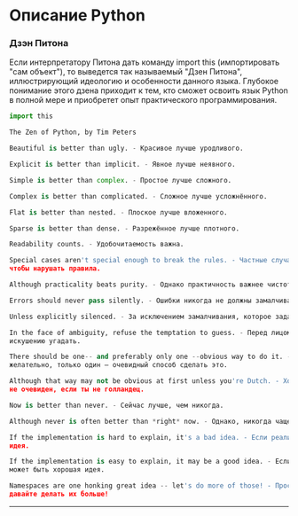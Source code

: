 # Описание Python

### Дзэн Питона

Если интерпретатору Питона дать команду import this \(импортировать "сам объект"\), то выведется так называемый "Дзен Питона", иллюстрирующий идеологию и особенности данного языка. Глубокое понимание этого дзена приходит к тем, кто сможет освоить язык Python в полной мере и приобретет опыт практического программирования.

```py
import this
```

```py
The Zen of Python, by Tim Peters

Beautiful is better than ugly. - Красивое лучше уродливого.

Explicit is better than implicit. - Явное лучше неявного.

Simple is better than complex. - Простое лучше сложного.

Complex is better than complicated. - Сложное лучше усложнённого.

Flat is better than nested. - Плоское лучше вложенного.

Sparse is better than dense. - Разрежённое лучше плотного.

Readability counts. - Удобочитаемость важна.

Special cases aren't special enough to break the rules. - Частные случаи не настолько существенны, 
чтобы нарушать правила.

Although practicality beats purity. - Однако практичность важнее чистоты.

Errors should never pass silently. - Ошибки никогда не должны замалчиваться.

Unless explicitly silenced. - За исключением замалчивания, которое задано явно.

In the face of ambiguity, refuse the temptation to guess. - Перед лицом неоднозначности сопротивляйтесь 
искушению угадать.

There should be one-- and preferably only one --obvious way to do it. - Должен существовать один — и,
желательно, только один — очевидный способ сделать это.

Although that way may not be obvious at first unless you're Dutch. - Хотя он может быть с первого взгляда
не очевиден, если ты не голландец.

Now is better than never. - Сейчас лучше, чем никогда.

Although never is often better than *right* now. - Однако, никогда чаще лучше, чем прямо сейчас.

If the implementation is hard to explain, it's a bad idea. - Если реализацию сложно объяснить — это плохая
идея.

If the implementation is easy to explain, it may be a good idea. - Если реализацию легко объяснить — это 
может быть хорошая идея.

Namespaces are one honking great idea -- let's do more of those! - Пространства имён — прекрасная идея,
давайте делать их больше!
```

---




